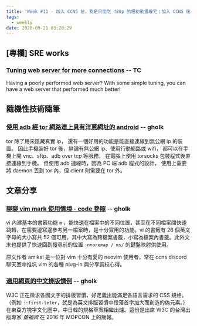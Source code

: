 ```yaml
---
title: 'Week #11 - 加入 CCNS 前，我是只能吃 480p 狗糧的動畫廢宅；加入 CCNS 後……'
tags:
  - weekly
date: 2020-09-21 03:20:29
---
```


## [專欄] SRE works

### [Tuning web server for more connections](https://blog.tsunderechen.io/2020/07/tuning-web-server-for-more-connections/) -- TC
Having a poorly performed web server? With some simple tuning, you can have a web server that performed much better!

## 隨機性技術隨筆
### [使用 adb 經 tor 網路連上具有洋蒽網址的 android](http://gholk.github.io/android-adb-tor-howto.html) -- gholk
tor 除了用來隱藏真實 ip， 還有一個好用的功能是能直接連線到無公網 ip 的裝置。 因此手機裝好 tor 後，無論有無公網 ip、使用行動網路或 wifi， 都可以在手機上開 vnc、sftp、adb over tcp 等服務， 在電腦上使用 torsocks 包裝程式後直接連線到手機。 但使用 adb 連線時，因為 PC 端 adb 程式的設計， 使用上需要將 daemon 丟到 tor 內，但 client 則需要在 tor 外。

## 文章分享
### [聊聊 vim mark 使用情境 - code 參照](https://amikai.github.io/2020/09/07/vim-mark-tips/) -- gholk
vi 內建基本的書籤功能 `m` ，能快速在檔案中的不同位置，甚至在不同檔案間快速跳轉，在需要邊寫邊參考另一檔案時，是十分實用的功能。vi 的書籤有 26 個英文字母的大小寫共 52 個可用，其中大寫為跨檔案書籤，小寫為檔案內書籤。此外文末也提供了快速回到搜尋前的位置 `:nnoremap / ms/` 的鍵盤映射供使用。

原文作者 amikai 是一位對 vim 十分有愛的 neovim 使用者，常在 ccns discord 聊天室中推坑 vim 的各種 plug-in 與分享調校心得。
      
### [適用網頁的中文排版慣例](https://speakerdeck.com/bobbytung/ji-ge-zhong-wen-pai-ban-jue-qiao-you-xiao-gai-shan-yue-du-ti-yan) -- gholk
W3C 正在徵求各國文字的排版習慣，好定義出能滿足各語言需求的 CSS 規格。（例如 `::first-leter`，就是為英文排版習慣中段落首字加大而創造的偽元素。）在東亞方塊字文化圈中，中日韓的規格草案相繼出爐。這份是出席 W3C 的台灣出版專家 _董福興_ 在 2016 年 MOPCON 上的簡報。
